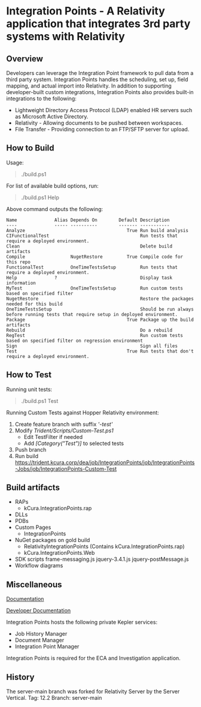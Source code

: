 # Integration Points - A Relativity application that integrates 3rd party systems with Relativity

## Overview

Developers can leverage the Integration Point framework to pull data from a
third party system. Integration Points handles the scheduling, set up, field
mapping, and actual import into Relativity. In addition to supporting
developer-built custom integrations, Integration Points also provides built-in
integrations to the following:

* Lightweight Directory Access Protocol (LDAP) enabled HR servers such as
Microsoft Active Directory.
* Relativity - Allowing documents to be pushed between workspaces.
* File Transfer - Providing connection to an FTP/SFTP server for upload.

## How to Build

Usage:
> ./build.ps1

For list of available build options, run:
> ./build.ps1 Help

Above command outputs the following:

    Name              Alias Depends On        Default Description
    ----              ----- ----------        ------- -----------
    Analyze                                      True Run build analysis
    CIFunctionalTest                                  Run tests that require a deployed environment.
    Clean                                             Delete build artifacts
    Compile                 NugetRestore         True Compile code for this repo
    FunctionalTest          OneTimeTestsSetup         Run tests that require a deployed environment.
    Help              ?                               Display task information
    MyTest                  OneTimeTestsSetup         Run custom tests based on specified filter
    NugetRestore                                      Restore the packages needed for this build
    OneTimeTestsSetup                                 Should be run always before running tests that require setup in deployed environment.
    Package                                      True Package up the build artifacts
    Rebuild                                           Do a rebuild
    RegTest                                           Run custom tests based on specified filter on regression environment
    Sign                                              Sign all files
    Test                                         True Run tests that don't require a deployed environment.

## How to Test

Running unit tests:
> ./build.ps1 Test

Running Custom Tests against Hopper Relativity environment:

1. Create feature branch with suffix _'-test'_
2. Modify _Trident/Scripts/Custom-Test.ps1_
   * Edit TestFilter if needed
   * Add _[Category("Test")]_ to selected tests
3. Push branch
4. Run build <https://trident.kcura.corp/dea/job/IntegrationPoints/job/IntegrationPoints-Jobs/job/IntegrationPoints-Custom-Test>

## Build artifacts

* RAPs
  * kCura.IntegrationPoints.rap
* DLLs
* PDBs
* Custom Pages
  * IntegrationPoints
* NuGet packages on gold build
  * RelativityIntegrationPoints (Contains kCura.IntegrationPoints.rap)
  * kCura.IntegrationPoints.Web
* SDK scripts
    frame-messaging.js
    jquery-3.4.1.js
    jquery-postMessage.js
* Workflow diagrams

## Miscellaneous

[Documentation](https://help.relativity.com/integrationpoints/Content/Relativity_Integration_Points/Integration_Points/Relativity_Integration_Points.htm)

[Developer Documentation](https://platform.relativity.com/9.5/Content/Relativity_Integration_Points/Get_started_with_integration_points.htm)

Integration Points hosts the following private Kepler services:
* Job History Manager
* Document Manager
* Integration Point Manager

Integration Points is required for the ECA and Investigation application.

## History  

The server-main branch was forked for Relativity Server by the Server Vertical.
Tag: 12.2
Branch: server-main
